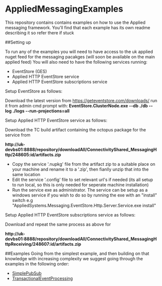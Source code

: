 # AppliedMessagingExamples

This repository contains contains examples on how to use the Applied messaging framework. You'll find that each example has its own readme describing it so refer there if stuck

##Setting up

To run any of the examples you will need to have access to the uk applied nuget feed for the messaging pacakges (will soon be available on the main applied feed)
You will also need to have the following services running:

- EventStore (GES)
- Applied HTTP EventStore service
- Applied HTTP EventStore subscriptions service

Setup EventStore as follows:

Download the latest version from https://geteventstore.com/downloads/
run it from admin cmd prompt with: 
<b>EventStore.ClusterNode.exe --db ./db --log ./logs --run-projections=all</b>

Setup Applied HTTP EventStore service as follows:

Download the TC build artifact containing the octopus package for the service from 

<b>http://uk-devbs01:8888/repository/downloadAll/ConnectivityShared_MessagingHttp/248605:id/artifacts.zip</b>

- Copy the service '.nupkg' file from the artifact zip to a suitable place on your machine and rename it to a '.zip', then fianlly unzip that into the same location
 - Edit the service '.config' file to set relevant url's if needed (its all setup to run local, so this is only needed for seperate machine installation)
 - Run the service exe as administrator. The service can be setup as a windows service if you wish to do so by running the exe with an "install" switch e.g "AppliedSystems.Messaging.EventStore.Http.Server.Service.exe install"

Setup Applied HTTP EventStore subscriptions service as follows:

Download and repeat the same process as above for 

<b>http://uk-devbs01:8888/repository/downloadAll/ConnectivityShared_MessagingHttpReceiving/248607:id/artifacts.zip</b>

##Examples
Going from the simplest example, and then building on that knowledge with increasing complexity we suggest going through the examples in the following order:
- [SimplePubSub](https://github.com/sammosampson/AppliedMessagingExamples/tree/master/src/SimplePubSub)
- [TransactionalEventProcessing](https://github.com/sammosampson/AppliedMessagingExamples/tree/master/src/TransactionalEventProcessing)

